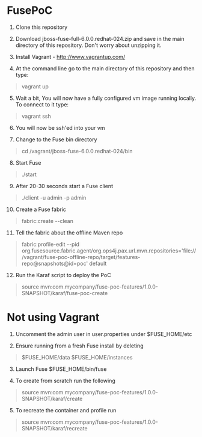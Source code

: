 FusePoC
=======

1. Clone this repository

2. Download jboss-fuse-full-6.0.0.redhat-024.zip and save in the main directory of this repository. Don't worry about unzipping it.
 
3. Install Vagrant - http://www.vagrantup.com/

4. At the command line go to the main directory of this repository and then type:

> vagrant up

5. Wait a bit, You will now have a fully configured vm image running locally. To connect to it type:

> vagrant ssh

6. You will now be ssh'ed into your vm

7. Change to the Fuse bin directory

> cd /vagrant/jboss-fuse-6.0.0.redhat-024/bin

8. Start Fuse

> ./start

9. After 20-30 seconds start a Fuse client

> ./client -u admin -p admin

10. Create a Fuse fabric

> fabric:create --clean

11. Tell the fabric about the offline Maven repo

> fabric:profile-edit --pid org.fusesource.fabric.agent/org.ops4j.pax.url.mvn.repositories='file:///vagrant/fuse-poc-offline-repo/target/features-repo@snapshots@id=poc' default

12. Run the Karaf script to deploy the PoC

> source mvn:com.mycompany/fuse-poc-features/1.0.0-SNAPSHOT/karaf/fuse-poc-create



Not using Vagrant
=================

1. Uncomment the admin user in user.properties under $FUSE_HOME/etc

2. Ensure running from a fresh Fuse install by deleting 

>	$FUSE_HOME/data
>	$FUSE_HOME/instances
	
3. Launch Fuse $FUSE_HOME/bin/fuse

4. To create from scratch run the following

>	source mvn:com.mycompany/fuse-poc-features/1.0.0-SNAPSHOT/karaf/create
	
5. To recreate the container and profile run

>	source mvn:com.mycompany/fuse-poc-features/1.0.0-SNAPSHOT/karaf/recreate




 
